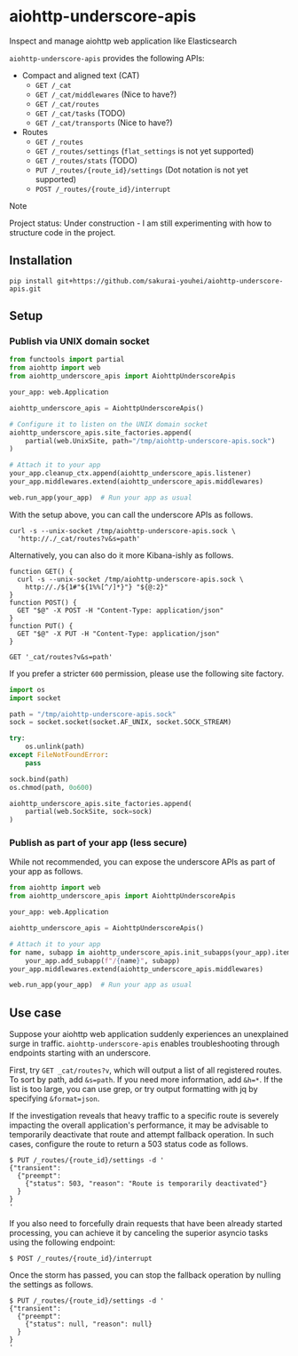 # aiohttp-underscore-apis
Inspect and manage aiohttp web application like Elasticsearch

`aiohttp-underscore-apis` provides the following APIs:

- Compact and aligned text (CAT)
    - `GET /_cat`
    - `GET /_cat/middlewares` (Nice to have?)
    - `GET /_cat/routes`
    - `GET /_cat/tasks` (TODO)
    - `GET /_cat/transports` (Nice to have?)
- Routes
    - `GET /_routes`
    - `GET /_routes/settings` (`flat_settings` is not yet supported)
    - `GET /_routes/stats` (TODO)
    - `PUT /_routes/{route_id}/settings` (Dot notation is not yet supported)
    - `POST /_routes/{route_id}/interrupt`

> [!NOTE]
> Project status: Under construction - I am still experimenting with how to structure code in the project.

## Installation

```shell
pip install git+https://github.com/sakurai-youhei/aiohttp-underscore-apis.git
```

## Setup

### Publish via UNIX domain socket

```python
from functools import partial
from aiohttp import web
from aiohttp_underscore_apis import AiohttpUnderscoreApis

your_app: web.Application

aiohttp_underscore_apis = AiohttpUnderscoreApis()

# Configure it to listen on the UNIX domain socket
aiohttp_underscore_apis.site_factories.append(
    partial(web.UnixSite, path="/tmp/aiohttp-underscore-apis.sock")
)

# Attach it to your app
your_app.cleanup_ctx.append(aiohttp_underscore_apis.listener)
your_app.middlewares.extend(aiohttp_underscore_apis.middlewares)

web.run_app(your_app)  # Run your app as usual
```

With the setup above, you can call the underscore APIs as follows.

```shell
curl -s --unix-socket /tmp/aiohttp-underscore-apis.sock \
  'http://./_cat/routes?v&s=path'
```

Alternatively, you can also do it more Kibana-ishly as follows.

```shell
function GET() {
  curl -s --unix-socket /tmp/aiohttp-underscore-apis.sock \
    http://./${1#"${1%%[^/]*}"} "${@:2}"
}
function POST() {
  GET "$@" -X POST -H "Content-Type: application/json"
}
function PUT() {
  GET "$@" -X PUT -H "Content-Type: application/json"
}

GET '_cat/routes?v&s=path'
```

If you prefer a stricter `600` permission, please use the following site factory.

```python
import os
import socket

path = "/tmp/aiohttp-underscore-apis.sock"
sock = socket.socket(socket.AF_UNIX, socket.SOCK_STREAM)

try:
    os.unlink(path)
except FileNotFoundError:
    pass

sock.bind(path)
os.chmod(path, 0o600)

aiohttp_underscore_apis.site_factories.append(
    partial(web.SockSite, sock=sock)
)
```

### Publish as part of your app (less secure)

While not recommended, you can expose the underscore APIs as part of your app as follows.

```python
from aiohttp import web
from aiohttp_underscore_apis import AiohttpUnderscoreApis

your_app: web.Application

aiohttp_underscore_apis = AiohttpUnderscoreApis()

# Attach it to your app
for name, subapp in aiohttp_underscore_apis.init_subapps(your_app).items():
    your_app.add_subapp(f"/{name}", subapp)
your_app.middlewares.extend(aiohttp_underscore_apis.middlewares)

web.run_app(your_app)  # Run your app as usual
```

## Use case

Suppose your aiohttp web application suddenly experiences an unexplained surge in traffic.
`aiohttp-underscore-apis` enables troubleshooting through endpoints starting with an underscore.

First, try `GET _cat/routes?v`, which will output a list of all registered routes.
To sort by path, add `&s=path`. If you need more information, add `&h=*`.
If the list is too large, you can use grep, or try output formatting with jq by specifying `&format=json`.

If the investigation reveals that heavy traffic to a specific route is severely impacting
the overall application's performance, it may be advisable to temporarily deactivate that
route and attempt fallback operation. In such cases, configure the route to return a 503
status code as follows.

```shell
$ PUT /_routes/{route_id}/settings -d '
{"transient":
  {"preempt":
    {"status": 503, "reason": "Route is temporarily deactivated"}
  }
}
'
```

If you also need to forcefully drain requests that have been already started processing,
you can achieve it by canceling the superior asyncio tasks using the following endpoint:

```shell
$ POST /_routes/{route_id}/interrupt
```

Once the storm has passed, you can stop the fallback operation by nulling the settings
as follows.

```shell
$ PUT /_routes/{route_id}/settings -d '
{"transient":
  {"preempt":
    {"status": null, "reason": null}
  }
}
'
```
